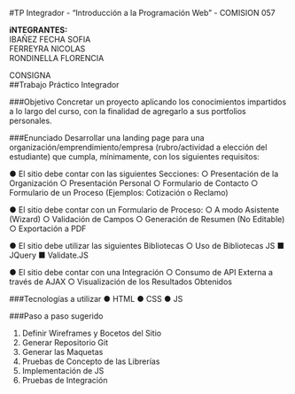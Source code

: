 #TP Integrador - “Introducción a la Programación Web” - COMISION 057

**iNTEGRANTES:**  
IBAÑEZ FECHA SOFIA  
FERREYRA NICOLAS  
RONDINELLA FLORENCIA  


CONSIGNA  
##Trabajo Práctico Integrador

###Objetivo
Concretar un proyecto aplicando los conocimientos impartidos a lo largo del curso, con la
finalidad de agregarlo a sus portfolios personales.

###Enunciado
Desarrollar una landing page para una organización/emprendimiento/empresa
(rubro/actividad a elección del estudiante) que cumpla, mínimamente, con los siguientes
requisitos:

● El sitio debe contar con las siguientes Secciones:
○ Presentación de la Organización
○ Presentación Personal
○ Formulario de Contacto
○ Formulario de un Proceso (Ejemplos: Cotización o Reclamo)

● El sitio debe contar con un Formulario de Proceso:
○ A modo Asistente (Wizard)
○ Validación de Campos
○ Generación de Resumen (No Editable)
○ Exportación a PDF

● El sitio debe utilizar las siguientes Bibliotecas
○ Uso de Bibliotecas JS
■ JQuery
■ Validate.JS

● El sitio debe contar con una Integración
○ Consumo de API Externa a través de AJAX
○ Visualización de los Resultados Obtenidos

###Tecnologías a utilizar
● HTML
● CSS
● JS

###Paso a paso sugerido
1) Definir Wireframes y Bocetos del Sitio
2) Generar Repositorio Git
3) Generar las Maquetas
4) Pruebas de Concepto de las Librerías
5) Implementación de JS
6) Pruebas de Integración



